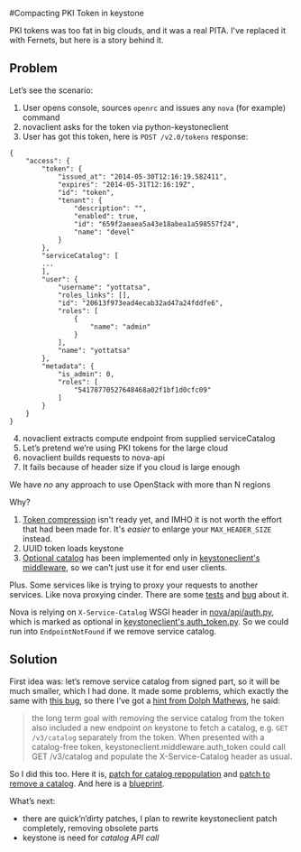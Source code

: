 #Compacting PKI Token in keystone

PKI tokens was too fat in big clouds, and it was a real PITA. I've replaced it with Fernets, but here is a story behind it.

## Problem
Let’s see the scenario:

  1. User opens console, sources `openrc` and issues any `nova` (for example) command
  2. novaclient asks for the token via python-keystoneclient
  3. User has got this token, here is `POST /v2.0/tokens` response:

    {
        "access": {
            "token": {
                "issued_at": "2014-05-30T12:16:19.582411", 
                "expires": "2014-05-31T12:16:19Z", 
                "id": "token", 
                "tenant": {
                    "description": "", 
                    "enabled": true, 
                    "id": "659f2aeaea5a43e18abea1a598557f24", 
                    "name": "devel"
                }
            }, 
            "serviceCatalog": [
            ...
            ], 
            "user": {
                "username": "yottatsa", 
                "roles_links": [], 
                "id": "20613f973ead4ecab32ad47a24fddfe6", 
                "roles": [
                    {
                        "name": "admin"
                    }
                ], 
                "name": "yottatsa"
            }, 
            "metadata": {
                "is_admin": 0, 
                "roles": [
                    "54178770527648468a02f1bf1d0cfc09"
                ]
            }
        }
    }

  4. novaclient extracts compute endpoint from supplied serviceCatalog
  5. Let’s pretend we’re using PKI tokens for the large cloud
  6. novaclient builds requests to nova-api
  7. It fails because of header size if you cloud is large enough

<p class="lead">We have <em>no</em> any approach to use OpenStack with more than N regions</p>

Why?

  1. [Token compression][compress-tokens] isn't ready yet, and IMHO it is not worth the effort that had been made for. It's _easier_ to enlarge your `MAX_HEADER_SIZE` instead.
  2. UUID token loads keystone
  3. [Optional catalog][catalog-optional] has been implemented only in [keystoneclient's middleware][include_service_catalog], so we can’t just use it for end user clients.

Plus. Some services like is trying to proxy your requests to another services. Like nova proxying cinder. There are some [tests][tempest] and [bug][1228317] about it.

Nova is relying on `X-Service-Catalog` WSGI header in [nova/api/auth.py][auth.py], which is marked as optional in [keystoneclient's auth_token.py][auth_token.py_catalog]. So we could run into `EndpointNotFound` if we remove service catalog.

## Solution

First idea was: let’s remove service catalog from signed part, so it will be much smaller, which I had done. It made some problems, which exactly the same with [this bug][1228317], so there I’ve got a [hint from Dolph Mathews][dolph], he said:

> the long term goal with removing the service catalog from the token also included a new endpoint on keystone to fetch a catalog, e.g. `GET /v3/catalog` separately from the token. When presented with a catalog-free token, keystoneclient.middleware.auth_token could call GET /v3/catalog and populate the X-Service-Catalog header as usual.

So I did this too. Here it is, [patch for catalog repopulation][gerrit-keystoneclient] and [patch to remove a catalog][gerrit-keystone]. And here is a [blueprint][compact-pki-token].

What’s next:

  * there are quick’n’dirty patches, I plan to rewrite keystoneclient patch completely, removing obsolete parts 
  * keystone is need for _catalog API call_


[designate]: https://wiki.openstack.org/wiki/Designate "Designate provides DNSaaS services for OpenStack"
[pki-token]: http://docs.openstack.org/admin-guide-cloud/content/certificates-for-pki.html "Certificates for PKI - OpenStack Cloud Administrator Guide"
[compress-tokens]: https://blueprints.launchpad.net/keystone/+spec/compress-tokens "Support Compression of the PKI token : Blueprints : Keystone"
[compressed-tokens]: http://adam.younglogic.com/2014/02/compressed-tokens/ "Compressed tokens | Adam Young's Web Log"
[catalog-optional]: https://blueprints.launchpad.net/keystone/+spec/catalog-optional "Allow clients to opt-out of service catalog inclusion: Blueprints : Keystone"
[pki.py]: https://github.com/openstack/keystone/blob/ba1bba8257716c2f5aa668e496173e96a80f0e43/keystone/token/providers/pki.py#L35 "on github"
[common.py]: https://github.com/openstack/keystone/blob/ba1bba8257716c2f5aa668e496173e96a80f0e43/keystone/token/providers/common.py#L414 "on github"
[auth_token.py]: https://github.com/openstack/python-keystoneclient/blob/22db04bb6bee3ab15a90510bb6c1780d2a254300/keystoneclient/middleware/auth_token.py#L368 "on github"
[auth_token.py_catalog]: https://github.com/openstack/python-keystoneclient/blob/22db04bb6bee3ab15a90510bb6c1780d2a254300/keystoneclient/middleware/auth_token.py#L1023 "on github"
[compact-pki-token]: https://blueprints.launchpad.net/keystone/+spec/compact-pki-token "Reducing size of PKI token : Blueprints : Keystone"
[auth.py]: https://github.com/openstack/nova/blob/HEAD/nova/api/auth.py#L129 "on github"
[include_service_catalog]: https://github.com/openstack/python-keystoneclient/commit/a97b293501fa504dd154fc921809a40bc2a34049 "Opt-out of service catalog on GitHub"
[tempest]: http://logs.openstack.org/25/96725/5/check/check-tempest-dsvm-full/08bd499/
[1228317]: https://bugs.launchpad.net/python-keystoneclient/+bug/1228317/comments/6
[gerrit-keystone]: https://review.openstack.org/96725
[gerrit-keystoneclient]: https://review.openstack.org/97854
[dolph]: https://bugs.launchpad.net/python-keystoneclient/+bug/1228317/comments/8
[story]: https://github.com/yottatsa/yottatsa.github.io/blob/c6ea2b73fd1ad171975eda99adc84fe0530d46c9/Papers/Compacting-PKI-Token-in-keystone.txt
